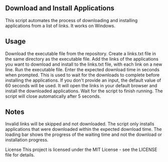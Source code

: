 ## Download and Install Applications
This script automates the process of downloading and installing applications from a list of links. It works on Windows.

## Usage
Download the executable file from the repository.
Create a links.txt file in the same directory as the executable file.
Add the links of the applications you want to download and install to the links.txt file, with each link on a new line.
Run the executable file.
Enter the expected download time in seconds when prompted. This is used to wait for the downloads to complete before installing the applications. If you don't provide an input, the default value of 60 seconds will be used.
It will open the links in your default browser and install the downloaded applications.
Wait for the script to finish running. The script will close automatically after 5 seconds.

## Notes
Invalid links will be skipped and not downloaded.
The script only installs applications that were downloaded within the expected download time.
The loading bar shows the progress of the waiting time and not the download or installation progress.

License
This project is licensed under the MIT License - see the LICENSE file for details.